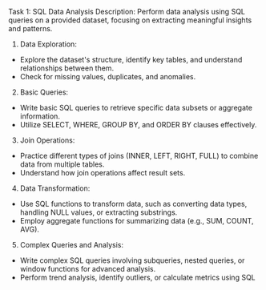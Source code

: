 Task 1: SQL Data Analysis
Description:
Perform data analysis using SQL queries on a
provided dataset, focusing on extracting
meaningful insights and patterns.

1. Data Exploration:

- Explore the dataset's structure, identify key tables, and understand relationships between them.
- Check for missing values, duplicates, and anomalies.

2. Basic Queries:

- Write basic SQL queries to retrieve specific data subsets or aggregate information.
- Utilize SELECT, WHERE, GROUP BY, and ORDER BY clauses effectively.

3. Join Operations:

- Practice different types of joins (INNER, LEFT, RIGHT, FULL) to combine data from multiple tables.
- Understand how join operations affect result sets.

4. Data Transformation:

- Use SQL functions to transform data, such as converting data types, handling NULL values, or
  extracting substrings.
- Employ aggregate functions for summarizing data (e.g., SUM, COUNT, AVG).

5. Complex Queries and Analysis:

- Write complex SQL queries involving subqueries, nested queries, or window functions for advanced
  analysis.
- Perform trend analysis, identify outliers, or calculate metrics using SQL
